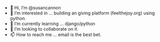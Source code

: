 - 👋 Hi, I’m @susancannon
- 👀 I’m interested in ... building an giving platform (feelthejoy.org) using python.
- 🌱 I’m currently learning ... django/python
- 💞️ I’m looking to collaborate on it.
- 📫 How to reach me ... email is the best bet.


